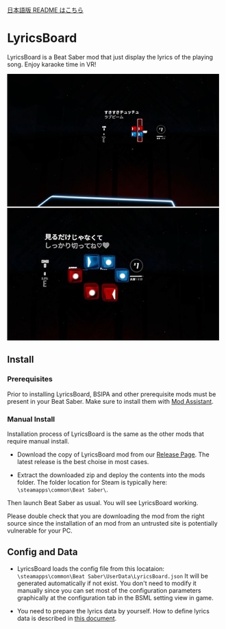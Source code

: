 [日本語版 README はこちら](README-ja.md)

# LyricsBoard

LyricsBoard is a Beat Saber mod that just display the lyrics of the playing song.
Enjoy karaoke time in VR!

![Overview image 1](docs/overview1.jpg)
![Overview image 2](docs/overview2.jpg)

## Install

### Prerequisites

Prior to installing LyricsBoard, BSIPA and other prerequisite mods must be present in your Beat Saber.
Make sure to install them with [Mod Assistant](https://github.com/Assistant/ModAssistant).

### Manual Install

Installation process of LyricsBoard is the same as the other mods that require manual install.

- Download the copy of LyricsBoard mod from our [Release Page](https://github.com/kan8pachi/LyricsBoard/releases).
  The latest release is the best choise in most cases.

- Extract the downloaded zip and deploy the contents into the mods folder.
  The folder location for Steam is typically here: `\steamapps\common\Beat Saber\`.

Then launch Beat Saber as usual. You will see LyricsBoard working.

Please double check that you are downloading the mod from the right source since the installation of an mod from an untrusted site is potentially vulnerable for your PC.

## Config and Data

- LyricsBoard loads the config file from this locataion: `\steamapps\common\Beat Saber\UserData\LyricsBoard.json`
  It will be generated automatically if not exist.
  You don't need to modify it manually since you can set most of the configuration parameters graphically at the configuration tab in the BSML setting view in game.

- You need to prepare the lyrics data by yourself. How to define lyrics data is described in [this document](docs/lyrics.md).
